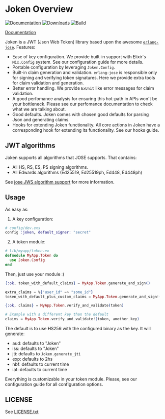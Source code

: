 # Joken Overview

[![Documentation](https://img.shields.io/badge/docs-hexpm-blue.svg)](http://hexdocs.pm/joken/) [![Downloads](https://img.shields.io/hexpm/dt/joken.svg)](https://hex.pm/packages/joken) [![Build](https://travis-ci.org/bryanjos/joken.svg?branch=master)](https://travis-ci.org/bryanjos/joken)

[Documentation](http://hexdocs.pm/joken/)

Joken is a JWT (Json Web Token) library based upon the awesome [`erlang-jose`](https://github.com/potatosalad/erlang-jose/). Features:

  - Ease of key configuration. We provide built-in support with Elixir's `Mix.Config` system. See our configuration guide for more details.
  - Portable configuration by leveraging `Joken.Config`. 
  - Built-in claim generation and validation. `erlang-jose` is responsible only for signing and verifying token signatures. Here we provide extra tools for claim validation and generation.
  - Better error handling. We provide `ExUnit` like error messages for claim validation. 
  - A good perfomance analysis for ensuring this hot-path in APIs won't be your bottleneck. Please see our perfomance documentation to check what we are talking about.
  - Good defaults. Joken comes with chosen good defaults for parsing Json and generating claims.
  - Hooks for extending Joken functionality. All core actions in Joken have a corresponding hook for extending its functionality. See our hooks guide.
  
## JWT algorithms

Joken supports all algorithms that JOSE supports. That contains:

  - All HS, RS, ES, PS signing algorithms.
  - All Edwards algorithms (Ed25519, Ed25519ph, Ed448, Ed448ph)
  
See [jose JWS algorithm support](https://github.com/potatosalad/erlang-jose#json-web-signature-jws-rfc-7515) for more information.

## Usage

As easy as:

1. A key configuration:

``` elixir
# config/dev.exs 
config :joken, default_signer: "secret"
```

2. A token module:

``` elixir
# lib/myapp/token.ex
defmodule MyApp.Token do
  use Joken.Config
end
```

Then, just use your module :)

``` elixir
{:ok, token_with_default_claims} = MyApp.Token.generate_and_sign()

extra_claims = %{"user_id" => "some_id"}
token_with_default_plus_custom_claims = MyApp.Token.generate_and_sign!(extra_claims)

{:ok, claims} = MyApp.Token.verify_and_validate(token)

# Example with a different key than the default
claims = MyApp.Token.verify_and_validate!(token, another_key)
```

The default is to use HS256 with the configured binary as the key. It will generate:

- aud: defaults to "Joken"
- iss: defaults to "Joken"
- jti: defaults to `Joken.generate_jti`
- exp: defaults to 2hs
- nbf: defaults to current time
- iat: defaults to current time

Everything is customizable in your token module. Please, see our configuration guide for all configuration options.

## LICENSE

See [LICENSE.txt](https://github.com/bryanjos/joken/blob/master/LICENSE.txt)


